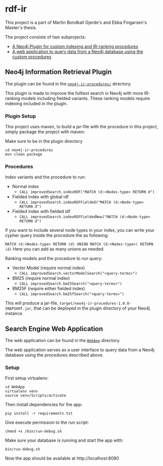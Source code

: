 # rdf-ir
This project is a part of Martin Bondkall Gjerde's and Ebba Fingarsen's Master's thesis. 

The project consists of two subprojects:

 - [A Neo4j Plugin for custom indexing and IR-ranking procedures](#neo4j-information-retrieval-plugin)
 - [A web application to query data from a Neo4j database using the custom procedures](#search-engine-web-application)

## Neo4j Information Retrieval Plugin
The plugin can be found in the [`neo4j-ir-procedures/`](https://github.com/martinbg1/rdf-ir/tree/master/neo4j-ir-procedures) directory.

This plugin is made to improve the fulltext search in Neo4j with more IR-ranking models including fielded variants. These ranking models require indexing included in the plugin.

### Plugin Setup
This project uses maven, to build a jar-file with the procedure in this project, simply package the project with maven:

Make sure to be in the plugin directory 

```
cd neo4j-ir-procedures
mvn clean package
```

### Procedures

Index variants and the procedure to run:

- Normal index 
    - `CALL improvedSearch.indexRDF("MATCH (d:<Nodes-type> RETURN d")`
- Fielded index with global idf 
    - `CALL improvedSearch.indexRDFFielded("MATCH (d:<Node-type> RETURN d")`
- Fielded index with fielded idf 
    - `CALL improvedSearch.indexRDFFieldedNew("MATCH (d:<Node-type> RETURN d")`

If you want to include several node types in your index, you can write your cypher query inside the procedure the as following:

`MATCH (d:<Nodes-type> RETURN (d) UNION MATCH (d:<Nodes-type>) RETURN (d)` Here you can add as many unions as needed.

Ranking models and the procedure to run query:

- Vector Model (require normal index)
    - `CALL improvedSearch.vectorModelSearch("<query-terms>")`
- BM25 (require normal index)
    - `CALL improvedSearch.bm25Search("<query-terms>")`
- BM25F (require either fielded index)
    - `CALL improvedSearch.bm25fSearch("<query-terms>")`




This will produce a jar-file, `target/neo4j-ir-procedures-1.0.0-SNAPSHOT.jar`, that can be deployed in the plugin directory of your Neo4j instance.
## Search Engine Web Application
The web application can be found in the [`WebApp`](https://github.com/martinbg1/rdf-ir/tree/master/WebApp) directory.

The web application serves as a user interface to query data from a Neo4j database using the procedures described above.

### Setup
First setup virtualenv:
```
cd WebApp
virtualenv venv
source venv/Scripts/activate
```

Then install dependencies for the app:
```
pip install -r requirements.txt
```

Give execute permission to the run script:
```
chmod +x /bin/run-debug.sh
```

Make sure your database is running and start the app with:
```
bin/run-debug.sh
```

Now the app should be available at http://localhost:8080
